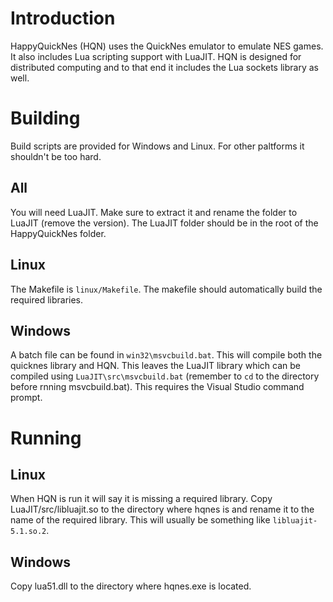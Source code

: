 # Introduction
HappyQuickNes (HQN) uses the QuickNes emulator to emulate NES games. It also includes Lua scripting support with LuaJIT.
HQN is designed for distributed computing and to that end it includes the Lua sockets library as well.

# Building
Build scripts are provided for Windows and Linux. For other paltforms it shouldn't be too hard.

## All
You will need LuaJIT. Make sure to extract it and rename the folder to LuaJIT (remove the version).
The LuaJIT folder should be in the root of the HappyQuickNes folder.

## Linux
The Makefile is `linux/Makefile`. The makefile should automatically build the required libraries.

## Windows
A batch file can be found in `win32\msvcbuild.bat`. This will compile both the quicknes library
and HQN. This leaves the LuaJIT library which can be compiled using `LuaJIT\src\msvcbuild.bat`
(remember to `cd` to the directory before rnning msvcbuild.bat). This requires the Visual Studio
command prompt.

# Running
## Linux
When HQN is run it will say it is missing a required library. Copy LuaJIT/src/libluajit.so
to the directory where hqnes is and rename it to the name of the required library. This will
usually be something like `libluajit-5.1.so.2`.

## Windows
Copy lua51.dll to the directory where hqnes.exe is located.

